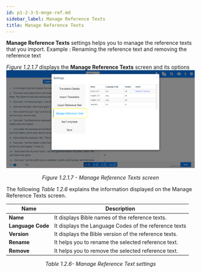 ```yaml
---
id: p1-2-3-5-mnge-ref.md
sidebar_label: Manage Reference Texts
title: Manage Reference Texts
---
```



**Manage Reference Texts** settings helps you to manage the reference texts that you import.
Example : Renaming the reference text and removing the reference text

*Figure 1.2.1.7* displays the **Manage Reference Texts** screen and its options
![alt text](../../../../../../static/AutographaLiveImages/Getting_Started/manage-reference-texts-fig-1.2.1.7.jpg 'Manage Reference Texts screen')
<div align="center"style="font-style: italic;"
>Figure 1.2.1.7 - Manage Reference Texts screen</div>

The following _Table 1.2.6_ explains the information displayed on the Manage Reference Texts screen.

| Name              | Description                                           |
| ----------------- | ----------------------------------------------------- |
| **Name**          | It displays Bible names of the reference texts.       |
| **Language Code** | It displays the Language Codes of the reference texts |
| **Version**       | It displays the Bible version of the reference texts. |
| **Rename**        | It helps you to rename the selected reference text.   |
| **Remove**        | It helps you to remove the selected reference text.   |
<div align="center"style="font-style: italic;"
>Table 1.2.6- Manage Reference Text settings</div>
